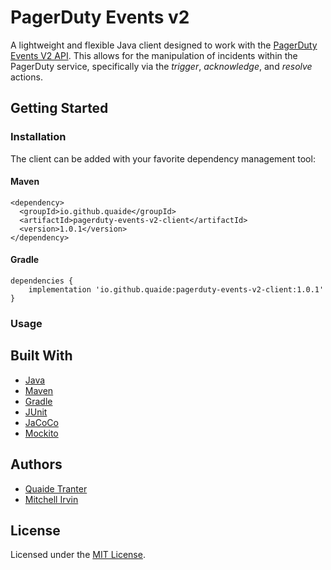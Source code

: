 # PagerDuty Events v2

A lightweight and flexible Java client designed to work with the [PagerDuty Events V2 API](https://developer.pagerduty.com/docs/events-api-v2/overview/). This allows for the manipulation of incidents within the PagerDuty service, specifically via the *trigger*, *acknowledge*, and *resolve* actions.

## Getting Started

### Installation
The client can be added with your favorite dependency management tool:

#### Maven
```
<dependency>
  <groupId>io.github.quaide</groupId>
  <artifactId>pagerduty-events-v2-client</artifactId>
  <version>1.0.1</version>
</dependency>
```

#### Gradle
```
dependencies {
    implementation 'io.github.quaide:pagerduty-events-v2-client:1.0.1'
}
```

### Usage

## Built With
- [Java](https://openjdk.java.net/)
- [Maven](https://maven.apache.org/)
- [Gradle](https://gradle.org/)
- [JUnit](https://junit.org/junit5/)
- [JaCoCo](https://www.eclemma.org/jacoco/)
- [Mockito](https://site.mockito.org/)

## Authors
- [Quaide Tranter](http://www.quaidetranter.com)
- [Mitchell Irvin](https://github.com/mitchellirvin)

## License

Licensed under the [MIT License](https://opensource.org/licenses/MIT).
